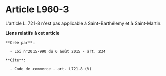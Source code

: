 # Article L960-3

L'article L. 721-8 n'est pas applicable à Saint-Barthélemy et à Saint-Martin.

**Liens relatifs à cet article**

	**Créé par**:

	  - Loi n°2015-990 du 6 août 2015 - art. 234

	**Cite**:

	  - Code de commerce - art. L721-8 (V)
